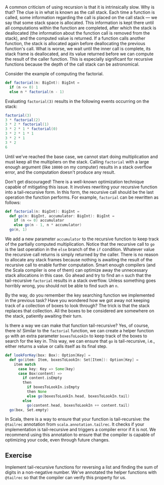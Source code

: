 A common criticism of using recursion is that it is intrinsically slow. 
Why is that?
The clue is in what is known as the call stack. 
Each time a function is called, some information regarding the call is placed on the call stack — we say that some stack space is 
allocated. 
This information is kept there until all computations within the function are completed, after which the stack is 
deallocated (the information about the function call is removed from the stack), and the computed value is returned. 
If a function calls another function, the stack is allocated again before deallocating the previous function's call. What is worse, we wait until the inner call is complete, its stack frame is deallocated, and its value returned before we can compute 
the result of the caller function.
This is especially significant for recursive functions because the depth of the call stack can be astronomical. 

Consider the example of computing the factorial.

```scala 3
def factorial(n: BigInt): BigInt =
  if (n <= 0) 1
  else n * factorial(n - 1)
```

Evaluating `factorial(3)` results in the following events occurring on the stack: 

```scala 3
factorial(3)
3 * factorial(2)
3 * 2 * factorial(1)
3 * 2 * 1 * factorial(0)
3 * 2 * 1 * 1 
3 * 2 * 1 
3 * 2 
6
```

Until we've reached the base case, we cannot start doing multiplication and must keep all the multipliers on the stack.
Calling `factorial` with a large enough argument (like `10000` on my computer) results in a stack overflow error, and the 
computation doesn't produce any result. 

Don't get discouraged! 
There is a well-known optimization technique capable of mitigating this issue. 
It involves rewriting your recursive function into a tail-recursive form. 
In this form, the recursive call should be the last operation the function performs. 
For example, `factorial` can be rewritten as follows: 

```scala 3
def factorial(n: BigInt): BigInt = 
  def go(n: BigInt, accumulator: BigInt): BigInt =
    if (n <= 0) accumulator
    else go(n - 1, n * accumulator)
  go(n, 1)
```

We add a new parameter `accumulator` to the recursive function to keep track of the partially computed 
multiplication.
Notice that the recursive call to `go` is the last operation in the `else` branch of the `if` condition. 
Whatever value the recursive call returns is simply returned by the caller. 
There is no reason to allocate any stack frames because nothing is awaiting the result of the recursive call to enable
further computation. 
Smart enough compilers (and the Scala compiler is one of them) can optimize away the unnecessary stack 
allocations in this case. 
Go ahead and try to find an `n` such that the tail-recursive `factorial` results in a stack overflow. 
Unless something goes horribly wrong, you should not be able to find such an `n`. 

By the way, do you remember the key searching function we implemented in the previous task?
Have you wondered how we got away not keeping track of a collection of boxes to look through?
The trick is that the stack replaces that collection. 
All the boxes to be considered are somewhere on the stack, patiently awaiting their turn. 

Is there a way we can make that function tail-recursive? 
Yes, of course, there is! 
Similar to the `factorial` function, we can create a helper function `go` with an extra parameter `boxesToLookIn`
to keep track of the boxes to search for the key in.
This way, we can ensure that `go` is tail-recursive, i.e., either returns a value or calls itself as its final step. 

```scala 3
def lookForKey(box: Box): Option[Key] =
  def go(item: Item, boxesToLookIn: Set[Item]): Option[Key] =
    item match
      case key: Key => Some(key)
      case Box(content) =>
        if content.isEmpty
        then
          if boxesToLookIn.isEmpty
          then None
          else go(boxesToLookIn.head, boxesToLookIn.tail)
        else
          go(content.head, boxesToLookIn ++ content.tail)
  go(box, Set.empty)
```

In Scala, there is a way to ensure that your function is tail-recursive: the `@tailrec` annotation from `scala.annotation.tailrec`. 
It checks if your implementation is tail-recursive and triggers a compiler error if it is not. 
We recommend using this annotation to ensure that the compiler is capable of optimizing your code, even through
future changes.

## Exercise 

Implement tail-recursive functions for reversing a list and finding the sum of digits in a non-negative number. 
We've annotated the helper functions with `@tailrec` so that the compiler can verify this property for us.  
